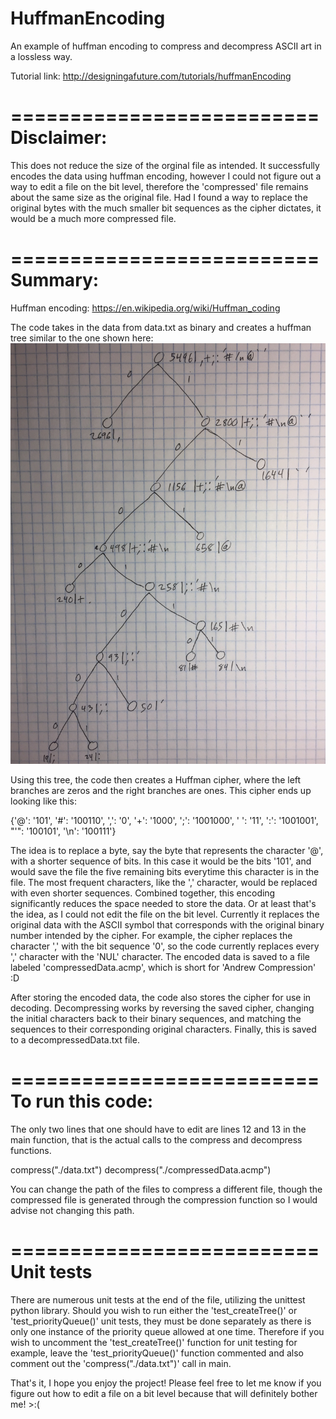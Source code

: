 # HuffmanEncoding
An example of huffman encoding to compress and decompress ASCII art in a lossless way. 

Tutorial link: 
http://designingafuture.com/tutorials/huffmanEncoding

==========================
Disclaimer:
==========================
This does not reduce the size of the orginal file as intended. It successfully encodes the data using huffman encoding, however I could not figure out a way to edit a file on the bit level, therefore the 'compressed' file remains about the same size as the original file. Had I found a way to replace the original bytes with the much smaller bit sequences as the cipher dictates, it would be a much more compressed file. 


==========================
Summary:
==========================

Huffman encoding: 
https://en.wikipedia.org/wiki/Huffman_coding

The code takes in the data from data.txt as binary and creates a huffman tree similar to the one shown here:
![](./huffmanEncoding.jpg?raw=true "Huffman Tree for data in data.txt file")

Using this tree, the code then creates a Huffman cipher, where the left branches are zeros and the right branches are ones. This cipher ends up looking like this: 

{'@': '101', '#': '100110', ',': '0', '+': '1000', ';': '1001000', ' ': '11', ':': '1001001', "'": '100101', '\n': '100111'}

The idea is to replace a byte, say the byte that represents the character '@', with a shorter sequence of bits. In this case it would be the bits '101', and would save the file the five remaining bits everytime this character is in the file. The most frequent characters, like the ',' character, would be replaced with even shorter sequences. Combined together, this encoding significantly reduces the space needed to store the data. Or at least that's the idea, as I could not edit the file on the bit level. Currently it replaces the original data with the ASCII symbol that corresponds with the original binary number intended by the cipher. For example, the cipher replaces the character ',' with the bit sequence '0', so the code currently replaces every ',' character with the 'NUL' character. The encoded data is saved to a file labeled 'compressedData.acmp', which is short for 'Andrew Compression' :D

After storing the encoded data, the code also stores the cipher for use in decoding. Decompressing works by reversing the saved cipher, changing the initial characters back to their binary sequences, and matching the sequences to their corresponding original characters. Finally, this is saved to a decompressedData.txt file.

==========================
To run this code:
==========================

The only two lines that one should have to edit are lines 12 and 13 in the main function, that is the actual calls to the compress and decompress functions.

compress("./data.txt")
decompress("./compressedData.acmp")

You can change the path of the files to compress a different file, though the compressed file is generated through the compression function so I would advise not changing this path. 


==========================
Unit tests
==========================

There are numerous unit tests at the end of the file, utilizing the unittest python library. Should you wish to run either the 'test_createTree()' or 'test_priorityQueue()' unit tests, they must be done separately as there is only one instance of the priority queue allowed at one time. Therefore if you wish to uncomment the 'test_createTree()' function for unit testing for example, leave the 'test_priorityQueue()' function commented and also comment out the 'compress("./data.txt")' call in main.



That's it, I hope you enjoy the project! Please feel free to let me know if you figure out how to edit a file on a bit level because that will definitely bother me! >:(



